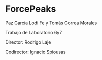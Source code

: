 # ForcePeaks

Paz García Lodi Fe y Tomás Correa Morales

Trabajo de Laboratorio 6y7

Director: Rodrigo Laje

Codirector: Ignacio Spiousas

